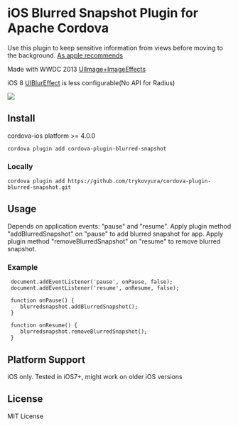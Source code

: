 # iOS Blurred Snapshot Plugin for Apache Cordova

Use this plugin to keep sensitive information from views before moving to the background.
[As apple recommends](https://developer.apple.com/library/ios/documentation/iPhone/Conceptual/iPhoneOSProgrammingGuide/BackgroundExecution/BackgroundExecution.html#//apple_ref/doc/uid/TP40007072-CH4-SW8.)

Made with WWDC 2013 [UIImage+ImageEffects](https://developer.apple.com/library/ios/samplecode/UIImageEffects/Listings/UIImageEffects_UIImageEffects_h.html#//apple_ref/doc/uid/DTS40013396-UIImageEffects_UIImageEffects_h-DontLinkElementID_8)

iOS 8 [UIBlurEffect](https://developer.apple.com/library/ios/documentation/UIKit/Reference/UIBlurEffect_Ref/) is less configurable(No API for Radius)

![](https://github.com/trykovyura/cordova-plugin-blurred-snapshot/blob/master/blurredScreenShot.png)

## Install
cordova-ios platform >= 4.0.0

```
cordova plugin add cordova-plugin-blurred-snapshot
```

### Locally

```
cordova plugin add https://github.com/trykovyura/cordova-plugin-blurred-snapshot.git
```

## Usage

Depends on application events: "pause" and "resume".
Apply plugin method "addBlurredSnapshot" on "pause" to add blurred snapshot for app.
Apply plugin method "removeBlurredSnapshot" on "resume" to remove  blurred snapshot.

### Example
```
 document.addEventListener('pause', onPause, false);
 document.addEventListener('resume', onResume, false);

 function onPause() {
    blurredsnapshot.addBlurredSnapshot();
 }

 function onResume() {
    blurredsnapshot.removeBlurredSnapshot();
 }
```

## Platform Support

iOS only. Tested in iOS7+, might work on older iOS versions

## License

MIT License
